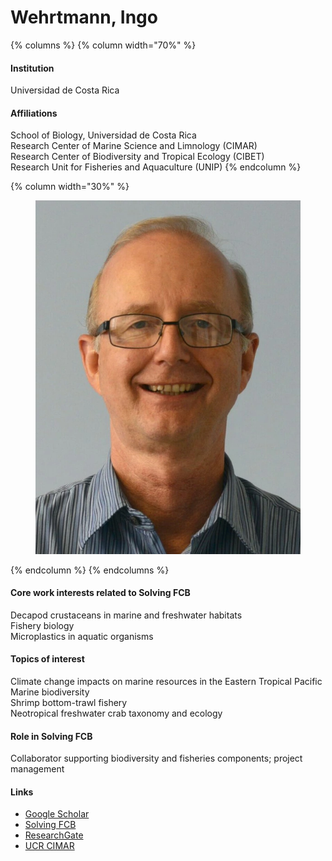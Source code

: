 # Wehrtmann, Ingo

{% columns %}
{% column width="70%" %}
#### Institution

Universidad de Costa Rica

#### Affiliations

School of Biology, Universidad de Costa Rica\
Research Center of Marine Science and Limnology (CIMAR)\
Research Center of Biodiversity and Tropical Ecology (CIBET)\
Research Unit for Fisheries and Aquaculture (UNIP)
{% endcolumn %}

{% column width="30%" %}
<figure><img src="https://raw.githubusercontent.com/Solving-FCB/docs/refs/heads/main/.img/wehrtmann-i.webp" alt=""></figure>
{% endcolumn %}
{% endcolumns %}

#### Core work interests related to Solving FCB

Decapod crustaceans in marine and freshwater habitats\
Fishery biology\
Microplastics in aquatic organisms

#### Topics of interest

Climate change impacts on marine resources in the Eastern Tropical Pacific\
Marine biodiversity\
Shrimp bottom-trawl fishery\
Neotropical freshwater crab taxonomy and ecology

#### Role in Solving FCB

Collaborator supporting biodiversity and fisheries components; project management

#### Links

* [Google Scholar](https://scholar.google.com/citations?user=IAH83VYAAAAJ)
* [Solving FCB](https://solvingfcb.org/people/wehrtmann-i/)
* [ResearchGate](https://www.researchgate.net/profile/Ingo-Wehrtmann)
* [UCR CIMAR](https://www.cimar.ucr.ac.cr/investigacion/investigadores/ingo-s-wehrtmann.html)
